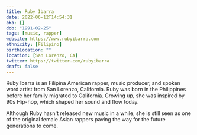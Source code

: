 ```yaml
---
title: Ruby Ibarra
date: 2022-06-12T14:54:31
aka: []
dob: "1991-02-25"
tags: [music, rapper]
website: https://www.rubyibarra.com
ethnicity: [Filipino]
birthLocation: ""
location: [San Lorenzo, CA]
twitter: https://twitter.com/rubyibarra
draft: false
---
```


Ruby Ibarra is an Filipina American rapper, music producer, and spoken word
artist from San Lorenzo, California. Ruby was born in the Philippines before her
family migrated to California. Growing up, she was inspired by 90s Hip-hop,
which shaped her sound and flow today.

Although Ruby hasn't released new music in a while, she is still seen as one of
the original female Asian rappers paving the way for the future generations to
come.

